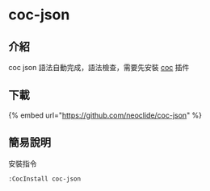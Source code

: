 # coc-json

## 介紹

coc json 語法自動完成，語法檢查，需要先安裝 [coc](coc.md) 插件

## 下載

{% embed url="https://github.com/neoclide/coc-json" %}

## 簡易說明

安裝指令

`:CocInstall coc-json`


